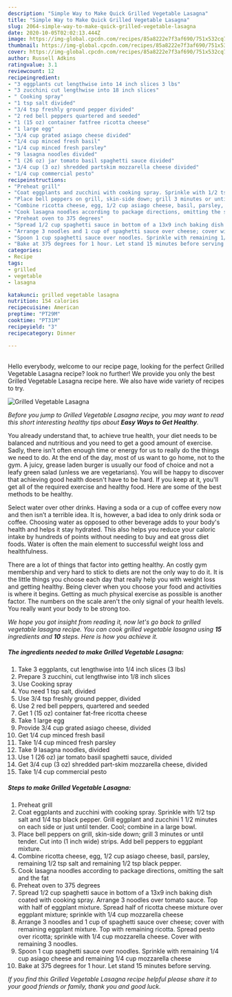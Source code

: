 ```yaml
---
description: "Simple Way to Make Quick Grilled Vegetable Lasagna"
title: "Simple Way to Make Quick Grilled Vegetable Lasagna"
slug: 2064-simple-way-to-make-quick-grilled-vegetable-lasagna
date: 2020-10-05T02:02:13.444Z
image: https://img-global.cpcdn.com/recipes/85a8222e7f3af690/751x532cq70/grilled-vegetable-lasagna-recipe-main-photo.jpg
thumbnail: https://img-global.cpcdn.com/recipes/85a8222e7f3af690/751x532cq70/grilled-vegetable-lasagna-recipe-main-photo.jpg
cover: https://img-global.cpcdn.com/recipes/85a8222e7f3af690/751x532cq70/grilled-vegetable-lasagna-recipe-main-photo.jpg
author: Russell Adkins
ratingvalue: 3.1
reviewcount: 12
recipeingredient:
- "3 eggplants cut lengthwise into 14 inch slices 3 lbs"
- "3 zucchini cut lengthwise into 18 inch slices"
- " Cooking spray"
- "1 tsp salt divided"
- "3/4 tsp freshly ground pepper divided"
- "2 red bell peppers quartered and seeded"
- "1 (15 oz) container fatfree ricotta cheese"
- "1 large egg"
- "3/4 cup grated asiago cheese divided"
- "1/4 cup minced fresh basil"
- "1/4 cup minced fresh parsley"
- "9 lasagna noodles divided"
- "1 (26 oz) jar tomato basil spaghetti sauce divided"
- "3/4 cup (3 oz) shredded partskim mozzarella cheese divided"
- "1/4 cup commercial pesto"
recipeinstructions:
- "Preheat grill"
- "Coat eggplants and zucchini with cooking spray. Sprinkle with 1/2 tsp salt and 1/4 tsp black pepper. Grill eggplant and zucchini 1 1/2 minutes on each side or just until tender. Cool; combine in a large bowl."
- "Place bell peppers on grill, skin-side down; grill 3 minutes or until tender. Cut into (1 inch wide) strips. Add bell peppers to eggplant mixture."
- "Combine ricotta cheese, egg, 1/2 cup asiago cheese, basil, parsley, remaining 1/2 tsp salt and remaining 1/2 tsp black pepper."
- "Cook lasagna noodles according to package directions, omitting the salt and the fat"
- "Preheat oven to 375 degrees"
- "Spread 1/2 cup spaghetti sauce in bottom of a 13x9 inch baking dish coated with cooking spray. Arrange 3 noodles over tomato sauce. Top with half of eggplant mixture. Spread half of ricotta cheese mixture over eggplant mixture; sprinkle with 1/4 cup mozzarella cheese"
- "Arrange 3 noodles and 1 cup of spaghetti sauce over cheese; cover with remaining eggplant mixture. Top with remaining ricotta. Spread pesto over ricotta; sprinkle with 1/4 cup mozzarella cheese. Cover with remaining 3 noodles."
- "Spoon 1 cup spaghetti sauce over noodles. Sprinkle with remaining 1/4 cup asiago cheese and remaining 1/4 cup mozzarella cheese"
- "Bake at 375 degrees for 1 hour. Let stand 15 minutes before serving."
categories:
- Recipe
tags:
- grilled
- vegetable
- lasagna

katakunci: grilled vegetable lasagna 
nutrition: 154 calories
recipecuisine: American
preptime: "PT29M"
cooktime: "PT31M"
recipeyield: "3"
recipecategory: Dinner

---
```

<br>
Hello everybody, welcome to our recipe page, looking for the perfect Grilled Vegetable Lasagna recipe? look no further! We provide you only the best Grilled Vegetable Lasagna recipe here. We also have wide variety of recipes to try.
<br>


![Grilled Vegetable Lasagna](https://img-global.cpcdn.com/recipes/85a8222e7f3af690/751x532cq70/grilled-vegetable-lasagna-recipe-main-photo.jpg)

<i>Before you jump to Grilled Vegetable Lasagna recipe, you may want to read this short interesting healthy tips about <strong>Easy Ways to Get Healthy</strong>.</i>

You already understand that, to achieve true health, your diet needs to be balanced and nutritious and you need to get a good amount of exercise. Sadly, there isn't often enough time or energy for us to really do the things we need to do. At the end of the day, most of us want to go home, not to the gym. A juicy, grease laden burger is usually our food of choice and not a leafy green salad (unless we are vegetarians). You will be happy to discover that achieving good health doesn't have to be hard. If you keep at it, you'll get all of the required exercise and healthy food. Here are some of the best methods to be healthy.

Select water over other drinks. Having a soda or a cup of coffee every now and then isn’t a terrible idea. It is, however, a bad idea to only drink soda or coffee. Choosing water as opposed to other beverage adds to your body's health and helps it stay hydrated. This also helps you reduce your caloric intake by hundreds of points without needing to buy and eat gross diet foods. Water is often the main element to successful weight loss and healthfulness.

There are a lot of things that factor into getting healthy. An costly gym membership and very hard to stick to diets are not the only way to do it. It is the little things you choose each day that really help you with weight loss and getting healthy. Being clever when you choose your food and activities is where it begins. Getting as much physical exercise as possible is another factor. The numbers on the scale aren't the only signal of your health levels. You really want your body to be strong too. 


<i>We hope you got insight from reading it, now let's go back to grilled vegetable lasagna recipe. You can cook grilled vegetable lasagna using <strong>15</strong> ingredients and <strong>10</strong> steps. Here is how you achieve it.
</i>

##### The ingredients needed to make Grilled Vegetable Lasagna:

1. Take 3 eggplants, cut lengthwise into 1/4 inch slices (3 lbs)
1. Prepare 3 zucchini, cut lengthwise into 1/8 inch slices
1. Use  Cooking spray
1. You need 1 tsp salt, divided
1. Use 3/4 tsp freshly ground pepper, divided
1. Use 2 red bell peppers, quartered and seeded
1. Get 1 (15 oz) container fat-free ricotta cheese
1. Take 1 large egg
1. Provide 3/4 cup grated asiago cheese, divided
1. Get 1/4 cup minced fresh basil
1. Take 1/4 cup minced fresh parsley
1. Take 9 lasagna noodles, divided
1. Use 1 (26 oz) jar tomato basil spaghetti sauce, divided
1. Get 3/4 cup (3 oz) shredded part-skim mozzarella cheese, divided
1. Take 1/4 cup commercial pesto


##### Steps to make Grilled Vegetable Lasagna:

1. Preheat grill
1. Coat eggplants and zucchini with cooking spray. Sprinkle with 1/2 tsp salt and 1/4 tsp black pepper. Grill eggplant and zucchini 1 1/2 minutes on each side or just until tender. Cool; combine in a large bowl.
1. Place bell peppers on grill, skin-side down; grill 3 minutes or until tender. Cut into (1 inch wide) strips. Add bell peppers to eggplant mixture.
1. Combine ricotta cheese, egg, 1/2 cup asiago cheese, basil, parsley, remaining 1/2 tsp salt and remaining 1/2 tsp black pepper.
1. Cook lasagna noodles according to package directions, omitting the salt and the fat
1. Preheat oven to 375 degrees
1. Spread 1/2 cup spaghetti sauce in bottom of a 13x9 inch baking dish coated with cooking spray. Arrange 3 noodles over tomato sauce. Top with half of eggplant mixture. Spread half of ricotta cheese mixture over eggplant mixture; sprinkle with 1/4 cup mozzarella cheese
1. Arrange 3 noodles and 1 cup of spaghetti sauce over cheese; cover with remaining eggplant mixture. Top with remaining ricotta. Spread pesto over ricotta; sprinkle with 1/4 cup mozzarella cheese. Cover with remaining 3 noodles.
1. Spoon 1 cup spaghetti sauce over noodles. Sprinkle with remaining 1/4 cup asiago cheese and remaining 1/4 cup mozzarella cheese
1. Bake at 375 degrees for 1 hour. Let stand 15 minutes before serving.


<i>If you find this Grilled Vegetable Lasagna recipe helpful please share it to your good friends or family, thank you and good luck.</i>
